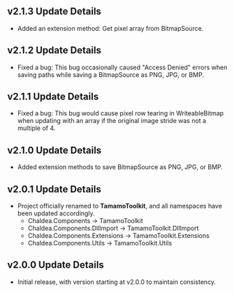 ﻿## v2.1.3 Update Details

- Added an extension method: Get pixel array from BitmapSource.

## v2.1.2 Update Details

- Fixed a bug: This bug occasionally caused "Access Denied" errors when saving paths while saving a BitmapSource as PNG, JPG, or BMP.

## v2.1.1 Update Details

- Fixed a bug: This bug would cause pixel row tearing in WriteableBitmap when updating with an array if the original image stride was not a multiple of 4.

## v2.1.0 Update Details

- Added extension methods to save BitmapSource as PNG, JPG, or BMP.

## v2.0.1 Update Details

- Project officially renamed to **TamamoToolkit**, and all namespaces have been updated accordingly.	
	- Chaldea.Components -> TamamoToolkit
	- Chaldea.Components.DllImport -> TamamoToolkit.DllImport
	- Chaldea.Components.Extensions -> TamamoToolkit.Extensions
	- Chaldea.Components.Utils -> TamamoToolkit.Utils

## v2.0.0 Update Details

- Initial release, with version starting at v2.0.0 to maintain consistency.